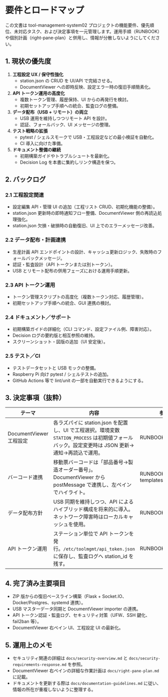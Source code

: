 # 要件とロードマップ

この文書は tool-management-system02 プロジェクトの機能要件、優先順位、未対応タスク、および決定事項を一元管理します。運用手順（RUNBOOK）や個別計画（right-pane-plan）と併用し、情報が分散しないようにしてください。

## 1. 現状の優先度

1. **工程設定 UX / 保守性強化**  
   - station.json の CRUD を UI/API で完結させる。  
   - DocumentViewer への即時反映、設定エラー時の復旧手順簡素化。
2. **API トークン運用の高度化**  
   - 複数トークン管理、履歴保持、UI からの再発行を検討。  
   - 初期セットアップ手順への統合、監査ログの整備。
3. **データ配布（USB + リモート）の両立**  
   - USB 運用を維持しつつリモート API を設計。  
   - 認証、フォールバック、UI メッセージの整理。
4. **テスト戦略の拡張**  
   - pytest / シェルスモークで USB・工程設定などの最小検証を自動化。  
   - CI 導入に向けた準備。
5. **ドキュメント整備の継続**  
   - 初期構築ガイドやトラブルシュートを最新化。  
   - Decision Log を本書に集約しリンク構造を保つ。

## 2. バックログ

### 2.1 工程設定関連
- 設定編集 API・管理 UI の追加（工程リスト CRUD、初期化機能の整備）。
- station.json 更新時の即時通知フロー整備、DocumentViewer 側の再読込処理強化。
- station.json 欠損・破損時の自動復旧、UI 上でのエラーメッセージ改善。

### 2.2 データ配布・計画連携
- 生産計画 API エンドポイントの設計、キャッシュ更新ロジック、失敗時のフォールバックメッセージ。 
- 認証・監査設計（API トークンまたは別トークン）。
- USB とリモート配布の併用フェーズにおける運用手順更新。

### 2.3 API トークン運用
- トークン管理スクリプトの高度化（複数トークン対応、履歴管理）。
- 初期セットアップ手順への統合、GUI 連携の検討。

### 2.4 ドキュメント／サポート
- 初期構築ガイドの詳細化（CLI コマンド、設定ファイル例、障害対応）。
- Decision ログの要約版と相互参照の維持。 
- スクリーンショット・図版の追加（UI 安定後）。

### 2.5 テスト／CI
- テストデータセットと USB モックの整備。 
- Raspberry Pi 向け pytest / シェルテストの追加。 
- GitHub Actions 等で lint/unit の一部を自動実行できるようにする。

## 3. 決定事項（抜粋）

| テーマ | 内容 | 参照 |
| --- | --- | --- |
| DocumentViewer 工程設定 | 各ラズパイに station.json を配置し、UI で工程選択。環境変数 `STATION_PROCESS` は初期値フォールバック。設定変更時は JSON 更新→通知→再読込で運用。 | RUNBOOK 3.7 |
| バーコード連携 | 移動票バーコードは「部品番号→製造オーダー番号」。DocumentViewer から postMessage で連携し、左ペインでハイライト。 | RUNBOOK 3.10 / templates/index.html |
| データ配布方針 | USB 同期を維持しつつ、API によるハイブリッド構成を将来的に導入。ネットワーク障害時はローカルキャッシュを使用。 | RUNBOOK 3.8 |
| API トークン運用 | ステーション単位で API トークンを発行。`/etc/toolmgmt/api_token.json` に保存し、監査ログへ station_id を残す。 | RUNBOOK 3.4 |

## 4. 完了済み主要項目

- ZIP 版からの復旧ベースライン構築（Flask + Socket.IO、Docker/Postgres、systemd 連携）。
- USB マスターデータ同期と DocumentViewer importer の連携。 
- API トークン認証・監査ログ、セキュリティ対策（UFW、SSH 鍵化、fail2ban 等）。
- DocumentViewer 右ペイン UI、工程設定 UI の最新化。 

## 5. 運用上のメモ

- セキュリティ関連の詳細は `docs/security-overview.md` と `docs/security-requirements-response.md` を参照。
- DocumentViewer 右ペインの詳細な作業計画は `docs/right-pane-plan.md` に記載。
- ドキュメントを更新する際は `docs/documentation-guidelines.md` に従い、情報の所在が重複しないように整理する。
